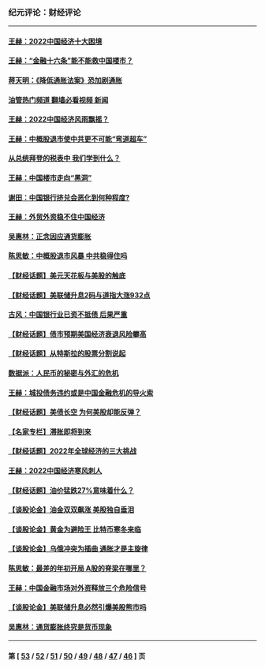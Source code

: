 ### 纪元评论：财经评论
---
#### [王赫：2022中国经济十大困境](../../pages/nsc1026/n13883766.md?12140330) 
#### [王赫：“金融十六条”能不能救中国楼市？](../../pages/nsc1026/n13868431.md?12140330) 
#### [蒋天明：《降低通胀法案》恐加剧通胀](../../pages/nsc1026/n13806996.md?12140330) 
#### [油管热门频道 翻墙必看视频 新闻](ok?12140330)
#### [王赫：2022中国经济风雨飘摇？](../../pages/nsc1026/n13803207.md?12140330) 
#### [王赫：中概股退市使中共更不可能“弯道超车”](../../pages/nsc1026/n13802858.md?12140330) 
#### [从总统拜登的税表中 我们学到什么？](../../pages/nsc1026/n13773081.md?12140330) 
#### [王赫：中国楼市走向“黑洞”](../../pages/nsc1026/n13770647.md?12140330) 
#### [谢田：中国银行挤兑会恶化到何种程度?](../../pages/nsc1026/n13766965.md?12140330) 
#### [王赫：外贸外资稳不住中国经济](../../pages/nsc1026/n13753933.md?12140330) 
#### [吴惠林：正念因应通货膨胀](../../pages/nsc1026/n13750350.md?12140330) 
#### [陈思敏：中概股退市风暴 中共稳得住吗](../../pages/nsc1026/n13738978.md?12140330) 
#### [【财经话题】美元天花板与美股的触底](../../pages/nsc1026/n13736495.md?12140330) 
#### [【财经话题】美联储升息2码与道指大涨932点](../../pages/nsc1026/n13727377.md?12140330) 
#### [古风：中国银行业已资不抵债 后果严重](../../pages/nsc1026/n13726111.md?12140330) 
#### [【财经话题】债市预期美国经济衰退风险攀高](../../pages/nsc1026/n13698043.md?12140330) 
#### [【财经话题】从特斯拉的股票分割说起](../../pages/nsc1026/n13679733.md?12140330) 
#### [数据派：人民币的秘密与外汇的危机](../../pages/nsc1026/n13667092.md?12140330) 
#### [王赫：城投债务违约或是中国金融危机的导火索](../../pages/nsc1026/n13665322.md?12140330) 
#### [【财经话题】美债长空 为何美股却能反弹？](../../pages/nsc1026/n13665895.md?12140330) 
#### [【名家专栏】滞胀即将到来](../../pages/nsc1026/n13658171.md?12140330) 
#### [【财经话题】2022年全球经济的三大挑战](../../pages/nsc1026/n13654423.md?12140330) 
#### [王赫：2022中国经济寒风刺人](../../pages/nsc1026/n13651403.md?12140330) 
#### [【财经话题】油价猛跌27%意味着什么？](../../pages/nsc1026/n13648767.md?12140330) 
#### [【谈股论金】油金双双飙涨 美股独自垂泪](../../pages/nsc1026/n13631742.md?12140330) 
#### [【谈股论金】黄金为避险王 比特币寒冬来临](../../pages/nsc1026/n13600406.md?12140330) 
#### [【谈股论金】乌俄冲突为插曲 通胀才是主旋律](../../pages/nsc1026/n13576797.md?12140330) 
#### [陈思敏：最差的年初开局 A股的脊梁在哪里？](../../pages/nsc1026/n13558359.md?12140330) 
#### [王赫：中国金融市场对外资释放三个危险信号](../../pages/nsc1026/n13546389.md?12140330) 
#### [【谈股论金】美联储升息必然引爆美股熊市吗](../../pages/nsc1026/n13519194.md?12140330) 
#### [吴惠林：通货膨胀终究是货币现象](../../pages/nsc1026/n13512979.md?12140330) 

---
#### 第 [ [53](./53.md?12140330) / [52](./52.md?12140330) / [51](./51.md?12140330) / [50](./50.md?12140330) / [49](./49.md?12140330) / [48](./48.md?12140330) / [47](./47.md?12140330) / [46](./46.md?12140330) ] 页
